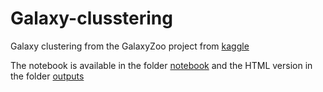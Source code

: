 # Galaxy-clusstering
Galaxy clustering from the GalaxyZoo project from [kaggle](https://www.kaggle.com/datasets/robertmifsud/resized-reduced-gz2-images) 

The notebook is available in the folder [notebook](/notebook/) and the HTML version in the folder [outputs](/outputs/)
